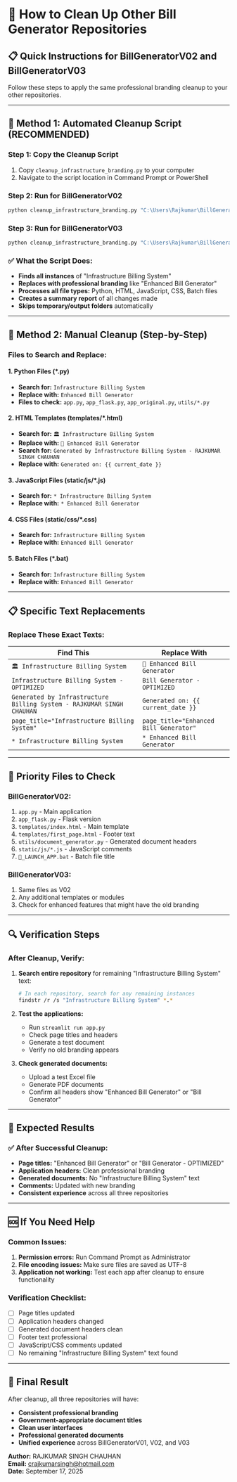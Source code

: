 # 🧹 How to Clean Up Other Bill Generator Repositories

## 📋 **Quick Instructions for BillGeneratorV02 and BillGeneratorV03**

Follow these steps to apply the same professional branding cleanup to your other repositories.

---

## 🚀 **Method 1: Automated Cleanup Script (RECOMMENDED)**

### **Step 1: Copy the Cleanup Script**
1. Copy `cleanup_infrastructure_branding.py` to your computer
2. Navigate to the script location in Command Prompt or PowerShell

### **Step 2: Run for BillGeneratorV02**
```bash
python cleanup_infrastructure_branding.py "C:\Users\Rajkumar\BillGeneratorV02"
```

### **Step 3: Run for BillGeneratorV03**
```bash
python cleanup_infrastructure_branding.py "C:\Users\Rajkumar\BillGeneratorV03"
```

### **✅ What the Script Does:**
- **Finds all instances** of "Infrastructure Billing System" 
- **Replaces with professional branding** like "Enhanced Bill Generator"
- **Processes all file types:** Python, HTML, JavaScript, CSS, Batch files
- **Creates a summary report** of all changes made
- **Skips temporary/output folders** automatically

---

## 🔧 **Method 2: Manual Cleanup (Step-by-Step)**

### **Files to Search and Replace:**

#### **1. Python Files (*.py)**
- **Search for:** `Infrastructure Billing System`
- **Replace with:** `Enhanced Bill Generator`
- **Files to check:** `app.py`, `app_flask.py`, `app_original.py`, `utils/*.py`

#### **2. HTML Templates (templates/*.html)**
- **Search for:** `🏛️ Infrastructure Billing System`
- **Replace with:** `🏢 Enhanced Bill Generator`
- **Search for:** `Generated by Infrastructure Billing System - RAJKUMAR SINGH CHAUHAN`
- **Replace with:** `Generated on: {{ current_date }}`

#### **3. JavaScript Files (static/js/*.js)**
- **Search for:** `* Infrastructure Billing System`
- **Replace with:** `* Enhanced Bill Generator`

#### **4. CSS Files (static/css/*.css)**
- **Search for:** `Infrastructure Billing System`  
- **Replace with:** `Enhanced Bill Generator`

#### **5. Batch Files (*.bat)**
- **Search for:** `Infrastructure Billing System`
- **Replace with:** `Enhanced Bill Generator`

---

## 📋 **Specific Text Replacements**

### **Replace These Exact Texts:**

| **Find This** | **Replace With** |
|---------------|------------------|
| `🏛️ Infrastructure Billing System` | `🏢 Enhanced Bill Generator` |
| `Infrastructure Billing System - OPTIMIZED` | `Bill Generator - OPTIMIZED` |
| `Generated by Infrastructure Billing System - RAJKUMAR SINGH CHAUHAN` | `Generated on: {{ current_date }}` |
| `page_title="Infrastructure Billing System"` | `page_title="Enhanced Bill Generator"` |
| `* Infrastructure Billing System` | `* Enhanced Bill Generator` |

---

## 🎯 **Priority Files to Check**

### **BillGeneratorV02:**
1. `app.py` - Main application
2. `app_flask.py` - Flask version  
3. `templates/index.html` - Main template
4. `templates/first_page.html` - Footer text
5. `utils/document_generator.py` - Generated document headers
6. `static/js/*.js` - JavaScript comments
7. `🚀_LAUNCH_APP.bat` - Batch file title

### **BillGeneratorV03:**
1. Same files as V02
2. Any additional templates or modules
3. Check for enhanced features that might have the old branding

---

## 🔍 **Verification Steps**

### **After Cleanup, Verify:**

1. **Search entire repository** for remaining "Infrastructure Billing System" text:
   ```bash
   # In each repository, search for any remaining instances
   findstr /r /s "Infrastructure Billing System" *.*
   ```

2. **Test the applications:**
   - Run `streamlit run app.py` 
   - Check page titles and headers
   - Generate a test document
   - Verify no old branding appears

3. **Check generated documents:**
   - Upload a test Excel file
   - Generate PDF documents  
   - Confirm all headers show "Enhanced Bill Generator" or "Bill Generator"

---

## 📄 **Expected Results**

### **✅ After Successful Cleanup:**
- **Page titles:** "Enhanced Bill Generator" or "Bill Generator - OPTIMIZED"
- **Application headers:** Clean professional branding
- **Generated documents:** No "Infrastructure Billing System" text
- **Comments:** Updated with new branding
- **Consistent experience** across all three repositories

---

## 🆘 **If You Need Help**

### **Common Issues:**
1. **Permission errors:** Run Command Prompt as Administrator
2. **File encoding issues:** Make sure files are saved as UTF-8
3. **Application not working:** Test each app after cleanup to ensure functionality

### **Verification Checklist:**
- [ ] Page titles updated
- [ ] Application headers changed
- [ ] Generated document headers clean
- [ ] Footer text professional
- [ ] JavaScript/CSS comments updated
- [ ] No remaining "Infrastructure Billing System" text found

---

## 🎉 **Final Result**

After cleanup, all three repositories will have:
- **Consistent professional branding**
- **Government-appropriate document titles**
- **Clean user interfaces**
- **Professional generated documents**
- **Unified experience** across BillGeneratorV01, V02, and V03

**Author:** RAJKUMAR SINGH CHAUHAN  
**Email:** crajkumarsingh@hotmail.com  
**Date:** September 17, 2025